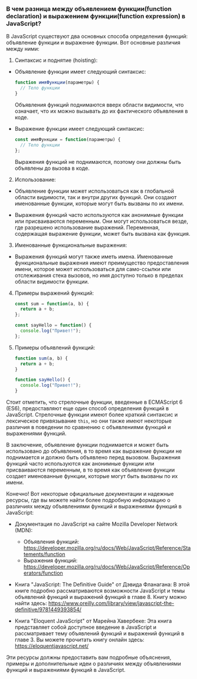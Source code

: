 ### В чем разница между объявлением функции(function declaration) и выражением функции(function expression) в JavaScript?

В JavaScript существуют два основных способа определения функций: объявление функции и выражение функции. Вот основные различия между ними:

1. Синтаксис и поднятие (hoisting):
  - Объявление функции имеет следующий синтаксис:
    ```javascript
    function имяФункции(параметры) {
      // Тело функции
    }
    ```
    Объявления функций поднимаются вверх области видимости, что означает, что их можно вызывать до их фактического объявления в коде.

  - Выражение функции имеет следующий синтаксис:
    ```javascript
    const имяФункции = function(параметры) {
      // Тело функции
    };
    ```
    Выражения функций не поднимаются, поэтому они должны быть объявлены до вызова в коде.

2. Использование:
  - Объявление функции может использоваться как в глобальной области видимости, так и внутри других функций. Они создают именованные функции, которые могут быть вызваны по их имени.

  - Выражения функций часто используются как анонимные функции или присваиваются переменным. Они могут использоваться везде, где разрешено использование выражений. Переменная, содержащая выражение функции, может быть вызвана как функция.

3. Именованные функциональные выражения:
  - Выражения функций могут также иметь имена. Именованные функциональные выражения имеют преимущество предоставления имени, которое может использоваться для само-ссылки или отслеживания стека вызовов, но имя доступно только в пределах области видимости функции.

4. Примеры выражений функций:
   ```javascript
   const sum = function(a, b) {
     return a + b;
   };

   const sayHello = function() {
     console.log("Привет!");
   };
   ```

5. Примеры объявлений функций:
   ```javascript
   function sum(a, b) {
     return a + b;
   }

   function sayHello() {
     console.log("Привет!");
   }
   ```

Стоит отметить, что стрелочные функции, введенные в ECMAScript 6 (ES6), предоставляют еще один способ определения функций в JavaScript. Стрелочные функции имеют более краткий синтаксис и лексическое привязывание `this`, но они также имеют некоторые различия в поведении по сравнению с объявлениями функций и выражениями функций.

В заключение, объявление функции поднимается и может быть использовано до объявления, в то время как выражение функции не поднимается и должно быть объявлено перед вызовом. Выражения функций часто используются как анонимные функции или присваиваются переменным, в то время как объявление функции создает именованные функции, которые могут быть вызваны по их имени.

Конечно! Вот некоторые официальные документации и надежные ресурсы, где вы можете найти более подробную информацию о различиях между объявлениями функций и выражениями функций в JavaScript:

- Документация по JavaScript на сайте Mozilla Developer Network (MDN):
  - Объявления функций: https://developer.mozilla.org/ru/docs/Web/JavaScript/Reference/Statements/function
  - Выражения функций: https://developer.mozilla.org/ru/docs/Web/JavaScript/Reference/Operators/function

- Книга "JavaScript: The Definitive Guide" от Дэвида Фланагана: В этой книге подробно рассматриваются возможности JavaScript и темы объявлений функций и выражений функций в главе 8. Книгу можно найти здесь: https://www.oreilly.com/library/view/javascript-the-definitive/9781449393854/

- Книга "Eloquent JavaScript" от Марейна Хавербеке: Эта книга представляет собой доступное введение в JavaScript и рассматривает тему объявлений функций и выражений функций в главе 3. Вы можете прочитать книгу онлайн здесь: https://eloquentjavascript.net/

Эти ресурсы должны предоставить вам подробные объяснения, примеры и дополнительные идеи о различиях между объявлениями функций и выражениями функций в JavaScript.
